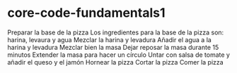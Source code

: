 # core-code-fundamentals1
Preparar la base de la pizza
Los ingredientes para la base de la pizza son: harina, levaura y agua
Mezclar la harina y levadura
Añadir el agua a la harina y levadura
Mezclar bien la masa
Dejar reposar la masa durante 15 minutos
Extender la masa para hacer un círculo
Untar con salsa de tomate y añadir el queso y el jamón
Hornear la pizza
Cortar la pizza
Comer la pizza
